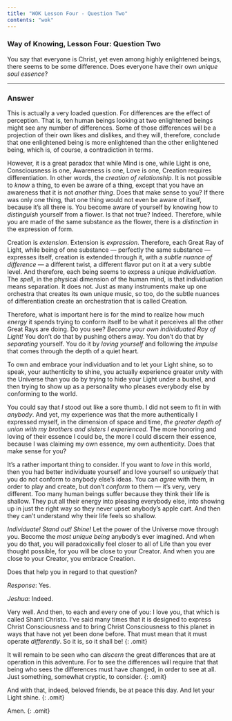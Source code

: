 ```yaml
---
title: "WOK Lesson Four - Question Two"
contents: "wok"
---
```


### Way of Knowing, Lesson Four: Question Two

You say that everyone is Christ, yet even among highly
enlightened beings, there seems to be some difference. Does everyone
have their own *unique soul essence*?

---

### Answer

This is actually a very loaded question. For differences are the
effect of perception. That is, ten human beings looking at two
enlightened beings might see any number of differences. Some of those
differences will be a projection of their own likes and dislikes, and
they will, therefore, conclude that one enlightened being is more
enlightened than the other enlightened being, which is, of course, a
contradiction in terms.

However, it is a great paradox that while Mind is one, while Light is
one, Consciousness is one, Awareness is one, Love is one, Creation
requires differentiation. In other words, the *creation of relationship*.
It is not possible to *know* a thing, to even be aware of a thing, except
that you have an awareness that it is not *another thing*. Does that make
sense to you? If there was only one thing, that one thing would not even
be aware of itself, because it’s all there is. You become aware of
yourself by knowing how to *distinguish* yourself from a flower. Is that
not true? Indeed. Therefore, while you are made of the same substance as
the flower, there is a *distinction* in the expression of form.

Creation is *extension*. Extension is *expression*. Therefore, each Great
Ray of Light, while being of one substance — perfectly the same
substance — expresses itself, creation is extended through it, with a
*subtle nuance of difference* — a different twist, a different flavor put
on it at a very subtle level. And therefore, each being seems to express
a unique *individuation*. The *spell*, in the physical dimension of the
human mind, is that individuation means separation. It does not. Just as
many instruments make up one orchestra that creates its own unique
music, so too, do the subtle nuances of differentiation create an
orchestration that is called Creation.

Therefore, what is important here is for the mind to realize how much
*energy* it spends trying to conform itself to be what it perceives all
the other Great Rays are doing. Do you see? *Become your own individuated
Ray of Light!* You don’t do that by pushing others away. You don’t do
that by *separating* yourself. You do it by *loving yourself* and following
the *impulse* that comes through the depth of a quiet heart.

To own and embrace your individuation and to let your Light shine, so to
speak, your authenticity to shine, you actually experience greater *unity*
with the Universe than you do by trying to hide your Light under a
bushel, and then trying to show up as a personality who pleases
everybody else by conforming to the world.

You could say that *I* stood out like a sore thumb. I did not seem to fit
in with *anybody*. And yet, my experience was that the more authentically
I expressed myself, in the dimension of space and time, *the greater
depth of union with my brothers and sisters I experienced*. The more
honoring and loving of their essence I could be, the more I could
discern their essence, because I was claiming my own essence, my own
authenticity. Does that make sense for you?

It’s a rather important thing to consider. If you want to *love* in this
world, then you had better individuate yourself and love yourself so
*uniquely* that you do not conform to anybody else’s ideas. You can *agree*
with them, in order to play and create, but don’t *conform* to them — it’s
very, very different. Too many human beings suffer because they think
their life is shallow. They put all their energy into pleasing everybody
else, into showing up in just the right way so they never upset
anybody’s apple cart. And then they can’t understand why their life
feels so shallow.

*Individuate! Stand out! Shine!* Let the power of the Universe move
through you. Become the *most unique being* anybody’s ever imagined. And
when you do that, you will paradoxically feel closer to all of Life than
you ever thought possible, for you will be close to your Creator. And
when you are close to your Creator, you embrace Creation.

Does that help you in regard to that question?

*Response*: Yes.

*Jeshua*: Indeed.

Very well. And then, to each and every one of you: I
love you, that which is called Shanti Christo. I’ve said many times that
it is designed to express Christ Consciousness and to bring Christ
Consciousness to this planet in ways that have not yet been done before.
That must mean that it must operate *differently*. So it is, so it shall
be!
{: .omit}

It will remain to be seen who can *discern* the great differences that are
at operation in this adventure. For to see the differences will require
that that being who sees the differences must have changed, in order to
see at all. Just something, somewhat cryptic, to consider.
{: .omit}

And with that, indeed, beloved friends, be at peace this day. And let
your Light shine.
{: .omit}

Amen.
{: .omit}

